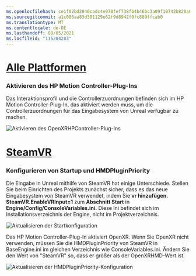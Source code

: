 ```yaml
---
ms.openlocfilehash: ce1f02bd2846cadc4e970fef738fb4b46bc3a09f10742b820a0998491c590c80
ms.sourcegitcommit: a1c086aa83d381129e62f9d8942f0fc889ffcab0
ms.translationtype: MT
ms.contentlocale: de-DE
ms.lasthandoff: 08/05/2021
ms.locfileid: "115204283"
---
```

# <a name="all-platforms"></a>[Alle Plattformen](#tab/all)

### <a name="enabling-hp-motion-controller-plugin"></a>Aktivieren des HP Motion Controller-Plug-Ins 

Das Interaktionsprofil und die Controllerzuordnungen befinden sich im HP Motion Controller-Plug-In, das aktiviert werden muss, um die Controllerzuordnungen für das Eingabesystem von Unreal verfügbar zu machen.

![Aktivieren des OpenXRHPController-Plug-Ins](../images/reverb-g2-img-01.png)

# <a name="steamvr"></a>[SteamVR](#tab/steamvr)

### <a name="configuring-startup-and-hmdpluginpriority"></a>Konfigurieren von Startup und HMDPluginPriority

Die Eingabe in Unreal mithilfe von SteamVR hat einige Unterschiede.  Stellen Sie beim Einrichten des Projekts zunächst sicher, dass es das neue Eingabesystem von SteamVR verwendet, indem Sie **vr hinzufügen. SteamVR.EnableVRInput=1** zum **Abschnitt Start** in **Engine/Config/ConsoleVariables.ini.**  Diese Ini befindet sich im Installationsverzeichnis der Engine, nicht im Projektverzeichnis.

![Aktualisieren der Startkonfiguration](../images/reverb-g2-img-07.png)

Das HP Motion Controller-Plug-In aktiviert OpenXR.  Wenn Sie OpenXR nicht verwenden, müssen Sie die HMDPluginPriority von SteamVR in BaseEngine.ini im gleichen Verzeichnis wie ConsoleVariables.ini.  Ändern Sie den Wert von "SteamVR" so, dass er größer als der OpenXRHMD-Wert ist.

![Aktualisieren der HMDPluginPriority-Konfiguration](../images/reverb-g2-img-08.png)



